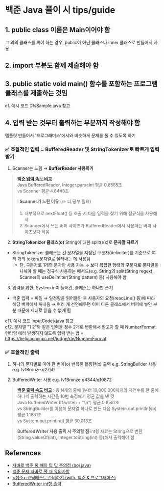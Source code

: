 # 백준 Java 풀이 시 tips/guide

## 1. public class 이름은 Main이어야 함
그 외의 클래스를 써야 하는 경우, public이 아닌 클래스나 inner 클래스로 만들어서 사용

## 2. import 부분도 함께 제출해야 함

## 3. public static void main() 함수를 포함하는 프로그램 클래스를 제출하는 것임
cf. 예시 코드 DfsSample.java 참고

## 4. 입력 받는 것부터 출력하는 부분까지 작성해야 함
템플릿 만들어서 '프로그래머스'에서와 비슷하게 문제를 풀 수 있도록 하기

### ✅ 효율적인 입력 = BufferedReader 및 StringTokenizer로 빠르게 입력받기
1. Scanner는 느림 → **BufferReader 사용하기**

> [**백준 입력 속도 비교**](https://www.acmicpc.net/blog/view/56)<br> 
> Java BufferedReader, Integer.parseInt 평균 0.6585초<br>
> vs Scanner 평균 4.8448초
> 
> ❕ **Scanner가 느린 이유** (✏️ 더 공부 필요)
> 1. 내부적으로 nextFloat() 등 호출 시 다음 입력을 찾기 위해 정규식을 사용해서
> 2. Scanner에서 쓰는 버퍼 사이즈가 BufferedReader에서 사용하는 버퍼 사이즈보다 작음

2. **StringTokenizer 클래스(o)** String에 대한 split()(x)로 **문자열 자르기**
- StringTokenizer 클래스는 긴 문자열을 지정된 구분자(delimiter)를 기준으로 여러 개의 token/문자열로 잘라내는 데 사용됨
  - 단, 구분자로 1개의 문자만 사용 가능 → 보다 복잡한 형태의 구분자로 문자열을 나눠야 할 때는 정규식 사용하는 메서드(e.g. String의 split(String regex), Scanner의 useDelimiter(String pattern) 등) 사용해야 함

3. 입력을 위한, System.in이 들어간, 클래스는 하나만 쓰기 
- 백준 입력 = 파일 → 일정량을 읽어들인 후 사용자의 요청(readLine() 등)에 따라 해당 버퍼에서 꺼내옴 → 여러 개 선언해두면 이미 다른 클래스에서 버퍼에 쌓인 부분 때문에 제대로 읽을 수 없게 됨

cf1. 예시 코드 InputCodes.java 참고 <br>
cf2. 문자열 "1 2"와 같은 입력을 정수 2개로 변환해서 받고자 할 때 NumberFormat 런타임 에러 발생하지 않도록 입력 받는 법 = https://help.acmicpc.net/judge/rte/NumberFormat

### ✅ 효율적인 출력
1. 하나의 문자열로 이어 한 번에(o) 반복문 활용한(x) 출력
e.g. StringBuilder 사용 e.g. lv1Bronze q2750

2. BufferedWriter 사용 e.g. lv1Bronze q4344/q10872

> [**백준 출력 속도 비교**](https://www.acmicpc.net/blog/view/57) : 총 N개의 줄에 1부터 10,000,000까지의 자연수를 한 줄에 하나씩 출력하는 시간을 10번 측정해서 평균 값을 낸 것<br>
> Java BufferedWriter bf.write(i + "\n") 평균 0.9581초<br>
> vs StringBuilder를 이용해 문자열 하나로 만든 다음 System.out.println(sb) 평균 1.1881초<br>
> vs System.out.println(i) 평균 30.013초 

> **BufferedWriter 사용 출력 시 주의할 점**
> int형 자료는 String으로 변환(String.valueOf(int), Integer.toString(int) 등)해서 출력해야 함

## References
- [자바로 백준 풀 때의 팁 및 주의점 (boj java)](https://nahwasa.com/m/172)
- [백준 문제 자바로 풀 때 유의사항](https://blog.naver.com/chltmddus23/221696297647)
- [<취준> 코딩테스트 준비하기 (with. 백준 & 프로그래머스)](https://haesoo9410.tistory.com/351)
- [BufferedWriter int형 출력](https://dev-note-97.tistory.com/58)
